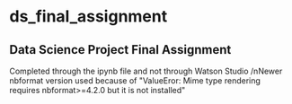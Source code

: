 # ds_final_assignment

## Data Science Project Final Assignment

Completed through the ipynb file and not through Watson Studio
/nNewer nbformat version used because of "ValueEror: Mime type rendering requires nbformat>=4.2.0 but it is not installed"
